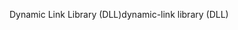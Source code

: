 <span data-ttu-id="ef434-101">Dynamic Link Library (DLL)</span><span class="sxs-lookup"><span data-stu-id="ef434-101">dynamic-link library (DLL)</span></span>